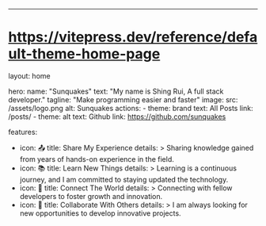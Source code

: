 ---
# https://vitepress.dev/reference/default-theme-home-page
layout: home

hero:
  name: "Sunquakes"
  text: "My name is Shing Rui, A full stack developer."
  tagline: "Make programming easier and faster"
  image:
    src: /assets/logo.png
    alt: Sunquakes 
  actions:
    - theme: brand
      text: All Posts
      link: /posts/
    - theme: alt
      text: Github
      link: https://github.com/sunquakes

features:
  - icon: 📤
    title: Share My Experience
    details: >
      Sharing knowledge gained from years of hands-on experience in the field. 
  - icon: 📚
    title: Learn New Things
    details: >
      Learning is a continuous journey, and I am committed to staying updated the technology.
  - icon: 🔗
    title: Connect The World
    details: >
      Connecting with fellow developers to foster growth and innovation. 
  - icon: 🤝
    title: Collaborate With Others
    details: >
      I am always looking for new opportunities to develop innovative projects.

